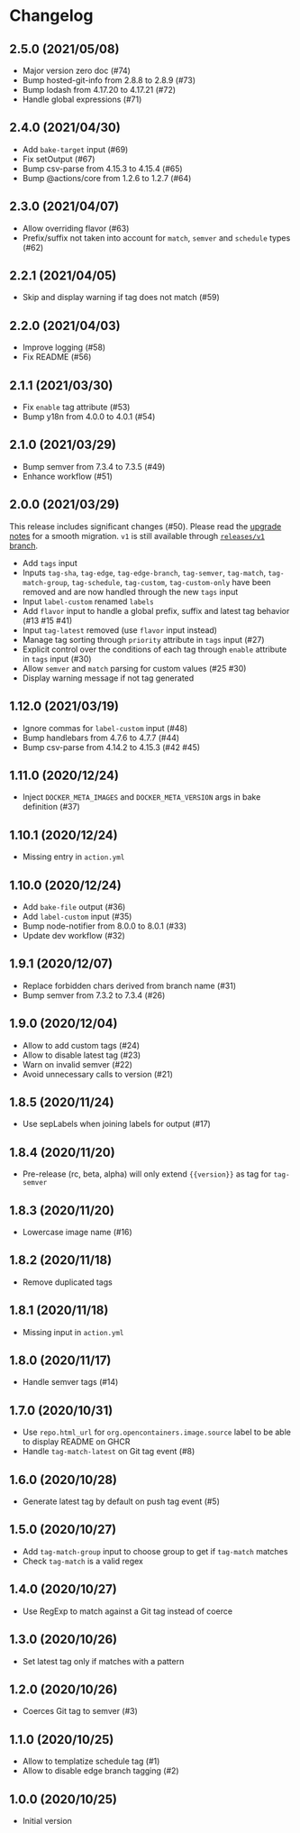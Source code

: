 # Changelog

## 2.5.0 (2021/05/08)

* Major version zero doc (#74)
* Bump hosted-git-info from 2.8.8 to 2.8.9 (#73)
* Bump lodash from 4.17.20 to 4.17.21 (#72)
* Handle global expressions (#71)

## 2.4.0 (2021/04/30)

* Add `bake-target` input (#69)
* Fix setOutput (#67)
* Bump csv-parse from 4.15.3 to 4.15.4 (#65)
* Bump @actions/core from 1.2.6 to 1.2.7 (#64)

## 2.3.0 (2021/04/07)

* Allow overriding flavor (#63)
* Prefix/suffix not taken into account for `match`, `semver` and `schedule` types (#62)

## 2.2.1 (2021/04/05)

* Skip and display warning if tag does not match (#59)

## 2.2.0 (2021/04/03)

* Improve logging (#58)
* Fix README (#56)

## 2.1.1 (2021/03/30)

* Fix `enable` tag attribute (#53)
* Bump y18n from 4.0.0 to 4.0.1 (#54)

## 2.1.0 (2021/03/29)

* Bump semver from 7.3.4 to 7.3.5 (#49)
* Enhance workflow (#51)

## 2.0.0 (2021/03/29)

This release includes significant changes (#50). Please read the [upgrade notes](UPGRADE.md) for a smooth migration.
`v1` is still available through [`releases/v1` branch](https://github.com/crazy-max/ghaction-docker-meta/tree/releases/v1).

* Add `tags` input
* Inputs `tag-sha`, `tag-edge`, `tag-edge-branch`, `tag-semver`, `tag-match`, `tag-match-group`, `tag-schedule`, `tag-custom`, `tag-custom-only` have been removed and are now handled through the new `tags` input
* Input `label-custom` renamed `labels`
* Add `flavor` input to handle a global prefix, suffix and latest tag behavior (#13 #15 #41)
* Input `tag-latest` removed (use `flavor` input instead)
* Manage tag sorting through `priority` attribute in `tags` input (#27)
* Explicit control over the conditions of each tag through `enable` attribute in `tags` input (#30)
* Allow `semver` and `match` parsing for custom values (#25 #30)
* Display warning message if not tag generated

## 1.12.0 (2021/03/19)

* Ignore commas for `label-custom` input (#48)
* Bump handlebars from 4.7.6 to 4.7.7 (#44)
* Bump csv-parse from 4.14.2 to 4.15.3 (#42 #45)

## 1.11.0 (2020/12/24)

* Inject `DOCKER_META_IMAGES` and `DOCKER_META_VERSION` args in bake definition (#37)

## 1.10.1 (2020/12/24)

* Missing entry in `action.yml`

## 1.10.0 (2020/12/24)

* Add `bake-file` output (#36)
* Add `label-custom` input (#35)
* Bump node-notifier from 8.0.0 to 8.0.1 (#33)
* Update dev workflow (#32)

## 1.9.1 (2020/12/07)

* Replace forbidden chars derived from branch name (#31)
* Bump semver from 7.3.2 to 7.3.4 (#26)

## 1.9.0 (2020/12/04)

* Allow to add custom tags (#24)
* Allow to disable latest tag (#23)
* Warn on invalid semver (#22)
* Avoid unnecessary calls to version (#21)

## 1.8.5 (2020/11/24)

* Use sepLabels when joining labels for output (#17)

## 1.8.4 (2020/11/20)

* Pre-release (rc, beta, alpha) will only extend `{{version}}` as tag for `tag-semver`

## 1.8.3 (2020/11/20)

* Lowercase image name (#16)

## 1.8.2 (2020/11/18)

* Remove duplicated tags

## 1.8.1 (2020/11/18)

* Missing input in `action.yml`

## 1.8.0 (2020/11/17)

* Handle semver tags (#14)

## 1.7.0 (2020/10/31)

* Use `repo.html_url` for `org.opencontainers.image.source` label to be able to display README on GHCR
* Handle `tag-match-latest` on Git tag event (#8)

## 1.6.0 (2020/10/28)

* Generate latest tag by default on push tag event (#5)

## 1.5.0 (2020/10/27)

* Add `tag-match-group` input to choose group to get if `tag-match` matches
* Check `tag-match` is a valid regex 

## 1.4.0 (2020/10/27)

* Use RegExp to match against a Git tag instead of coerce

## 1.3.0 (2020/10/26)

* Set latest tag only if matches with a pattern

## 1.2.0 (2020/10/26)

* Coerces Git tag to semver (#3)

## 1.1.0 (2020/10/25)

* Allow to templatize schedule tag (#1)
* Allow to disable edge branch tagging (#2)

## 1.0.0 (2020/10/25)

* Initial version
